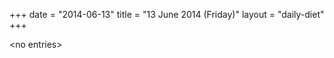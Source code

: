 +++
date = "2014-06-13"
title = "13 June 2014 (Friday)"
layout = "daily-diet"
+++


\<no entries\>

